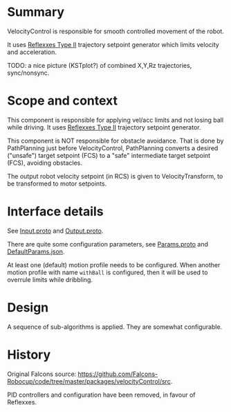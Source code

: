 # Summary

VelocityControl is responsible for smooth controlled movement of the robot.

It uses [Reflexxes Type II](../../../libraries/reflexxes/README.md) trajectory setpoint generator which limits velocity and acceleration.

TODO: a nice picture (KSTplot?) of combined X,Y,Rz trajectories, sync/nonsync.

# Scope and context

This component is responsible for applying vel/acc limits and not losing ball while driving. It uses [Reflexxes Type II](../../../libraries/reflexxes/README.md) trajectory setpoint generator.

This component is NOT responsible for obstacle avoidance. That is done by PathPlanning just before VelocityControl, PathPlanning converts a desired ("unsafe") target setpoint (FCS) to a "safe" intermediate target setpoint (FCS), avoiding obstacles.

The output robot velocity setpoint (in RCS) is given to VelocityTransform, to be transformed to motor setpoints.

# Interface details

See [Input.proto](interface/Input.proto) and [Output.proto](interface/Output.proto).

There are quite some configuration parameters, see [Params.proto](interface/Params.proto) and [DefaultParams.json](interface/DefaultParams.json).

At least one (default) motion profile needs to be configured. When another motion profile with name `withBall` is configured, then it will be used to overrule limits while dribbling.

# Design

A sequence of sub-algorithms is applied. They are somewhat configurable.

# History

Original Falcons source: https://github.com/Falcons-Robocup/code/tree/master/packages/velocityControl/src.

PID controllers and configuration have been removed, in favour of Reflexxes.
 
